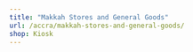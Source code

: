 ```yaml
---
title: "Makkah Stores and General Goods"
url: /accra/makkah-stores-and-general-goods/
shop: Kiosk
---
```

